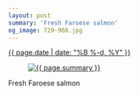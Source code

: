 ```yaml
---
layout: post
summary: 'Fresh Faroese salmon'
og_image: 729-960.jpg
---
```


<div class="post">
 <time>
  <a href="/729">
   {{ page.date | date: "%B %-d, %Y" }}
  </a>
 </time>
 <a href="/729">
  <figure data-taken="3/5/2018">
   <img alt="{{ page.summary }}" sizes="(min-width: 700px) 50vw, calc(100vw - 2rem)" src="{{ site.assets_url }}/729-480.jpg" srcset="{{ site.assets_url }}/729-240.jpg 240w, {{ site.assets_url }}/729-480.jpg 480w, {{ site.assets_url }}/729-720.jpg 720w, {{ site.assets_url }}/729-960.jpg 960w"/>
  </figure>
 </a>
 <span>
  Fresh Faroese salmon
 </span>
</div>
